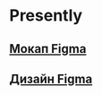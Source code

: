 # Presently

## [Мокап Figma](https://www.figma.com/design/6SF0llMp8zBBSAxMOWsVyX/%D0%9C%D0%BE%D0%BA%D0%B0%D0%BF?node-id=0-1&t=Zf98373dARL0rqph-1)

## [Дизайн Figma](https://www.figma.com/design/WmUK0OUfPWp3Wgl8TcFZfm/%D0%94%D0%B8%D0%B7%D0%B0%D0%B9%D0%BD?node-id=0-1&t=8FLdgFc86OvMRMZk-1)
